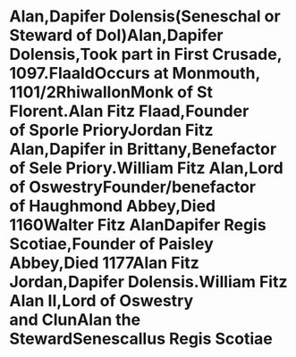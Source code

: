 # Alan,Dapifer Dolensis(Seneschal or Steward of Dol)Alan,Dapifer Dolensis,Took part in First Crusade, 1097.FlaaldOccurs at Monmouth, 1101/2RhiwallonMonk of St Florent.Alan Fitz Flaad,Founder of Sporle PrioryJordan Fitz Alan,Dapifer in Brittany,Benefactor of Sele Priory.William Fitz Alan,Lord of OswestryFounder/benefactor of Haughmond Abbey,Died 1160Walter Fitz AlanDapifer Regis Scotiae,Founder of Paisley Abbey,Died 1177Alan Fitz Jordan,Dapifer Dolensis.William Fitz Alan II,Lord of Oswestry and ClunAlan the StewardSenescallus Regis Scotiae